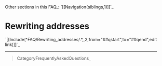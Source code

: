 Other sections in this FAQ\_: \`[[Navigation(siblings,1)]]\`\_

Rewriting addresses
===================

\`[[Include(\^FAQ/Rewriting\_addresses/.\*,,2,from="\#\#qstart",to="\#\#qend",editlink)]]\`\_

* * * * *

> CategoryFrequentlyAskedQuestions\_
